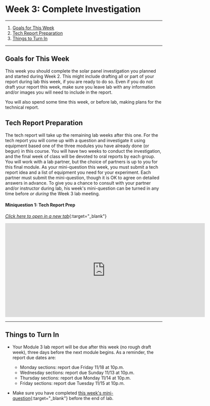 # Week 3:  Complete Investigation

-------------------------------------------
1. [Goals for This Week](#goals-for-this-week)
2. [Tech Report Preparation](#tech-report-preparation)
3. [Things to Turn In](#things-to-turn-in)

--------------------------------------------

## Goals for This Week

This week you should complete the solar panel investigation you planned and started during Week 2.  This might include drafting all or part of your report during lab this week, if you are ready to do so.  Even if you do not draft your report this week, make sure you leave lab with any information and/or images you will need to include in the report.

You will also spend some time this week, or before lab, making plans for the technical report.

## Tech Report Preparation

The tech report will take up the remaining lab weeks after this one.  For the tech report you will come up with a question and investigate it using equipment based one of the three modules you have already done (or begun) in this course.  You will have two weeks to conduct the investigation, and the final week of class will be devoted to oral reports by each group.  You will work with a lab partner, but the choice of partners is up to you for this final module.  As your mini-question this week, you must submit a tech report idea and a list of equipment you need for your experiment.  Each partner must submit the mini-question, though it is OK to agree on detailed answers in advance.  To give you a chance to consult with your partner and/or instructor during lab, his week's mini-question can be turned in any time before _or during_ the Week 3 lab meeting.

#### Miniquestion 1: Tech Report Prep
[*Click here to open in a new tab*](https://docs.google.com/forms/d/e/1FAIpQLSc-mVqUaDRZLTJECnLFxtkiuN3_-ugvpgEZ9-iVfyUCnGx-5A/viewform){:target="_blank"}

<iframe src="https://docs.google.com/forms/d/e/1FAIpQLSc-mVqUaDRZLTJECnLFxtkiuN3_-ugvpgEZ9-iVfyUCnGx-5A/viewform?embedded=true" width="640" height="300" frameborder="0" marginheight="0" marginwidth="0">Loading…
</iframe>

---------

## Things to Turn In

+ Your Module 3 lab report will be due after this week (no rough draft week), three days before the next module begins.  As a reminder, the report due dates are:
    + Monday sections:  report due Friday 11/18 at 10p.m.
    + Wednesday sections:  report due Sunday 11/13 at 10p.m.
    + Thursday sections:  report due Monday 11/14 at 10p.m.
    + Friday sections:  report due Tuesday 11/15 at 10p.m.

+ Make sure you have completed [this week's mini-question](mini-questions#week-3){:target="_blank"} before the end of lab.







